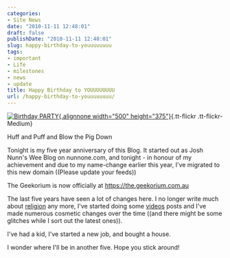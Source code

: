```yaml
---
categories:
- Site News
date: "2010-11-11 12:48:01"
draft: false
publishDate: "2010-11-11 12:48:01"
slug: happy-birthday-to-youuuuuuuu
tags:
- important
- Life
- milestones
- news
- update
title: Happy Birthday to YOUUUUUUUU
url: /happy-birthday-to-youuuuuuuu/
---
```

[![Birthday
PARTY](//farm5.static.flickr.com/4116/4825980910_cd0f468596.jpg){.alignnone
width="500"
height="375"}](//www.flickr.com/photos/joshnunn/4825980910/ "Birthday PARTY"){.tt-flickr
.tt-flickr-Medium}

Huff and Puff and Blow the Pig Down

Tonight is my five year anniversary of this Blog. It started out as Josh
Nunn's Wee Blog on nunnone.com, and tonight - in honour of my
achievement and due to my name-change earlier this year, I've migrated
to this new domain ((Please update your feeds![]()))

The Geekorium is now officially at https://the.geekorium.com.au

The last five years have seen a lot of changes here. I no longer write
much about [religion](//the.geekorium.com.au/category/blog/religion/)
any more, I've started doing some
[videos](//the.geekorium.com.au/category/video/) posts and I've made
numerous cosmetic changes over the time ((and there might be some
glitches while I sort out the latest ones)).

I've had a kid, I've started a new job, and bought a house.

I wonder where I'll be in another five. Hope you stick around!